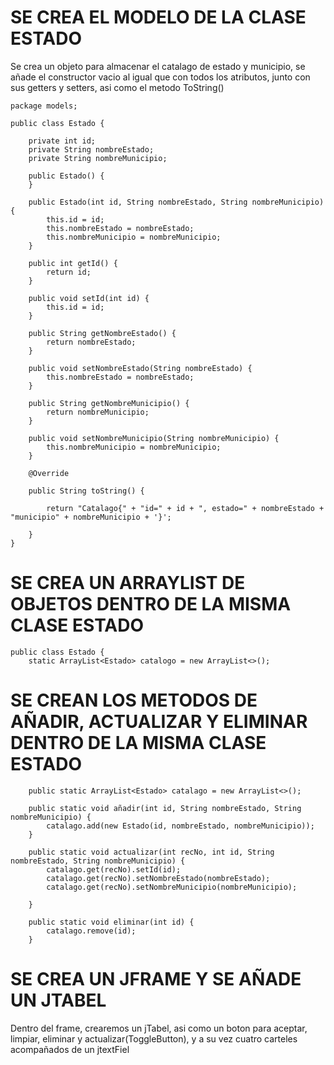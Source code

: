 <h1>SE CREA EL MODELO DE LA CLASE ESTADO</h1>
Se crea un objeto para almacenar el catalago de estado y municipio, se añade el constructor vacio al igual que con todos los atributos, junto con sus getters y setters, asi como el metodo ToString()<br>

```
package models;

public class Estado {

    private int id;
    private String nombreEstado;
    private String nombreMunicipio;

    public Estado() {
    }

    public Estado(int id, String nombreEstado, String nombreMunicipio) {
        this.id = id;
        this.nombreEstado = nombreEstado;
        this.nombreMunicipio = nombreMunicipio;
    }

    public int getId() {
        return id;
    }

    public void setId(int id) {
        this.id = id;
    }

    public String getNombreEstado() {
        return nombreEstado;
    }

    public void setNombreEstado(String nombreEstado) {
        this.nombreEstado = nombreEstado;
    }

    public String getNombreMunicipio() {
        return nombreMunicipio;
    }

    public void setNombreMunicipio(String nombreMunicipio) {
        this.nombreMunicipio = nombreMunicipio;
    }

    @Override

    public String toString() {

        return "Catalago{" + "id=" + id + ", estado=" + nombreEstado + "municipio" + nombreMunicipio + '}';

    }
}
```
<h1>SE CREA UN ARRAYLIST DE OBJETOS DENTRO DE LA MISMA CLASE ESTADO</h1>

```
public class Estado {
    static ArrayList<Estado> catalogo = new ArrayList<>();
```
<h1>SE CREAN LOS METODOS DE AÑADIR, ACTUALIZAR Y ELIMINAR DENTRO DE LA MISMA CLASE ESTADO</h1>

```
    public static ArrayList<Estado> catalago = new ArrayList<>();

    public static void añadir(int id, String nombreEstado, String nombreMunicipio) {
        catalago.add(new Estado(id, nombreEstado, nombreMunicipio));
    }

    public static void actualizar(int recNo, int id, String nombreEstado, String nombreMunicipio) {
        catalago.get(recNo).setId(id);
        catalago.get(recNo).setNombreEstado(nombreEstado);
        catalago.get(recNo).setNombreMunicipio(nombreMunicipio);

    }

    public static void eliminar(int id) {
        catalago.remove(id);
    }
  ```
 
 <h1>SE CREA UN JFRAME Y SE AÑADE UN JTABEL</h1>
 Dentro del frame, crearemos un jTabel, asi como un boton para aceptar, limpiar, eliminar y actualizar(ToggleButton), y a su vez cuatro carteles acompañados de un jtextFiel

